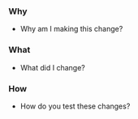 ### Why

- Why am I making this change?

### What

- What did I change?

### How

- How do you test these changes?
